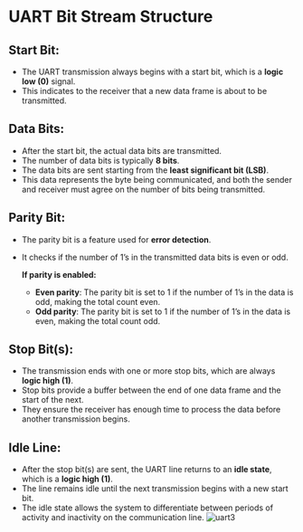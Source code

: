 # UART Bit Stream Structure

## Start Bit:
- The UART transmission always begins with a start bit, which is a **logic low (0)** signal.
- This indicates to the receiver that a new data frame is about to be transmitted.

## Data Bits:
- After the start bit, the actual data bits are transmitted.
- The number of data bits is typically **8 bits**.
- The data bits are sent starting from the **least significant bit (LSB)**.
- This data represents the byte being communicated, and both the sender and receiver must agree on the number of bits being transmitted.

## Parity Bit:
- The parity bit is a feature used for **error detection**.
- It checks if the number of 1’s in the transmitted data bits is even or odd.

  **If parity is enabled:**
  - **Even parity**: The parity bit is set to 1 if the number of 1’s in the data is odd, making the total count even.
  - **Odd parity**: The parity bit is set to 1 if the number of 1’s in the data is even, making the total count odd.

## Stop Bit(s):
- The transmission ends with one or more stop bits, which are always **logic high (1)**.
- Stop bits provide a buffer between the end of one data frame and the start of the next.
- They ensure the receiver has enough time to process the data before another transmission begins.

## Idle Line:
- After the stop bit(s) are sent, the UART line returns to an **idle state**, which is a **logic high (1)**.
- The line remains idle until the next transmission begins with a new start bit.
- The idle state allows the system to differentiate between periods of activity and inactivity on the communication line.
![uart3](https://github.com/user-attachments/assets/6b695315-0928-48f0-bccb-f537b0b06a23)
